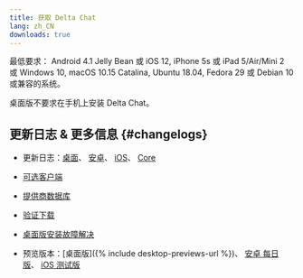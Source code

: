 ```yaml
---
title: 获取 Delta Chat
lang: zh_CN
downloads: true
---
```


最低要求：
Android 4.1 Jelly Bean
或 iOS 12, iPhone 5s 或 iPad 5/Air/Mini 2
或 Windows 10, macOS 10.15 Catalina, Ubuntu 18.04, Fedora 29 或 Debian 10
或兼容的系统。

桌面版不要求在手机上安装 Delta Chat。


## 更新日志 & 更多信息 {#changelogs}

- 更新日志：[桌面](https://github.com/deltachat/deltachat-desktop/blob/master/CHANGELOG.md)、
  [安卓](https://deltachat.github.io/deltachat-android/CHANGELOG#delta-chat-android-changelog)、
  [iOS](https://deltachat.github.io/deltachat-ios/CHANGELOG#delta-chat-ios-changelog)、
  [Core](https://github.com/deltachat/deltachat-core-rust/blob/master/CHANGELOG.md)

- [可选客户端](https://support.delta.chat/t/list-of-all-know-client-projects/3059)

- [提供商数据库](https://providers.delta.chat/)

- [验证下载](verify-downloads)

- [桌面版安装故障解决](https://github.com/deltachat/deltachat-desktop/blob/master/docs/TROUBLESHOOTING.md)

- 预览版本：[桌面版]({% include desktop-previews-url %})、
  [安卓 每日版](https://download.delta.chat/android/nightly/)、
  [iOS 测试版](https://testflight.apple.com/join/uEMc1NxS)
